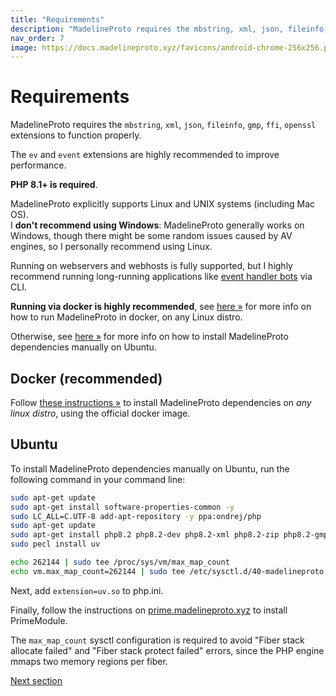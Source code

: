 ```yaml
---
title: "Requirements"
description: "MadelineProto requires the mbstring, xml, json, fileinfo, gmp, ffi, openssl extensions to function properly."
nav_order: 7
image: https://docs.madelineproto.xyz/favicons/android-chrome-256x256.png
---
```

# Requirements

MadelineProto requires the `mbstring`, `xml`, `json`, `fileinfo`, `gmp`, `ffi`, `openssl` extensions to function properly.

The `ev` and `event` extensions are highly recommended to improve performance.

**PHP 8.1+ is required**.

MadelineProto explicitly supports Linux and UNIX systems (including Mac OS).  
I **don't recommend using Windows**: MadelineProto generally works on Windows, though there might be some random issues caused by AV engines, so I personally recommend using Linux.  

Running on webservers and webhosts is fully supported, but I highly recommend running long-running applications like [event handler bots](https://docs.madelineproto.xyz/docs/UPDATES.html) via CLI.  

**Running via docker is highly recommended**, see [here &raquo;](https://docs.madelineproto.xyz/docs/DOCKER.html) for more info on how to run MadelineProto in docker, on any Linux distro.  

Otherwise, see [here &raquo;](#ubuntu) for more info on how to install MadelineProto dependencies manually on Ubuntu.  

## Docker (recommended)

Follow [these instructions &raquo;](https://docs.madelineproto.xyz/docs/DOCKER.html) to install MadelineProto dependencies on *any linux distro*, using the official docker image.  

## Ubuntu

To install MadelineProto dependencies manually on Ubuntu, run the following command in your command line:

```bash
sudo apt-get update
sudo apt-get install software-properties-common -y
sudo LC_ALL=C.UTF-8 add-apt-repository -y ppa:ondrej/php
sudo apt-get update
sudo apt-get install php8.2 php8.2-dev php8.2-xml php8.2-zip php8.2-gmp php8.2-cli php8.2-mbstring php8.2-ffi php-pear libuv1-dev -y
sudo pecl install uv

echo 262144 | sudo tee /proc/sys/vm/max_map_count
echo vm.max_map_count=262144 | sudo tee /etc/sysctl.d/40-madelineproto.conf

```

Next, add `extension=uv.so` to php.ini.  

Finally, follow the instructions on [prime.madelineproto.xyz](https://prime.madelineproto.xyz) to install PrimeModule.

The `max_map_count` sysctl configuration is required to avoid "Fiber stack allocate failed" and "Fiber stack protect failed" errors, since the PHP engine mmaps two memory regions per fiber.  

<a href="https://docs.madelineproto.xyz/docs/DOCKER.html">Next section</a>